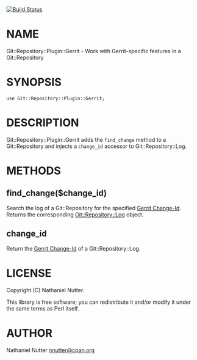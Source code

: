 [![Build Status](https://travis-ci.org/nnutter/Git-Repository-Plugin-Gerrit.svg?branch=master)](https://travis-ci.org/nnutter/Git-Repository-Plugin-Gerrit)
# NAME

Git::Repository::Plugin::Gerrit - Work with Gerrit-specific features in a Git::Repository

# SYNOPSIS

    use Git::Repository::Plugin::Gerrit;

# DESCRIPTION

Git::Repository::Plugin::Gerrit adds the `find_change` method to a
Git::Repository and injects a `change_id` accessor to Git::Repository::Log.

# METHODS

## find\_change($change\_id)

Search the log of a Git::Repository for the specified [Gerrit Change-Id](https://gerrit-documentation.storage.googleapis.com/Documentation/2.8.5/user-changeid.html).
Returns the corresponding [Git::Repository::Log](https://metacpan.org/pod/Git::Repository::Log) object.

## change\_id

Return the [Gerrit Change-Id](https://gerrit-documentation.storage.googleapis.com/Documentation/2.8.5/user-changeid.html) of a Git::Repository::Log.

# LICENSE

Copyright (C) Nathaniel Nutter.

This library is free software; you can redistribute it and/or modify
it under the same terms as Perl itself.

# AUTHOR

Nathaniel Nutter <nnutter@cpan.org>
